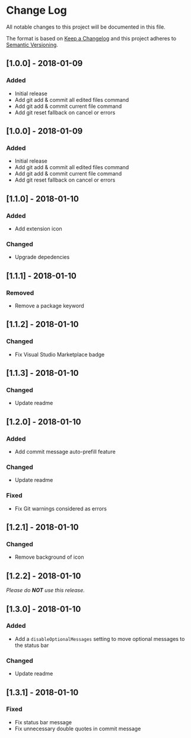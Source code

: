 # Change Log

All notable changes to this project will be documented in this file.

The format is based on [Keep a Changelog](http://keepachangelog.com/en/1.0.0/)
and this project adheres to [Semantic Versioning](http://semver.org/spec/v2.0.0.html).

## [1.0.0] - 2018-01-09

### Added
- Initial release
- Add git add & commit all edited files command
- Add git add & commit current file command
- Add git reset fallback on cancel or errors

## [1.0.0] - 2018-01-09

### Added
- Initial release
- Add git add & commit all edited files command
- Add git add & commit current file command
- Add git reset fallback on cancel or errors

## [1.1.0] - 2018-01-10

### Added
- Add extension icon

### Changed
- Upgrade depedencies

## [1.1.1] - 2018-01-10

### Removed
- Remove a package keyword

## [1.1.2] - 2018-01-10

### Changed
- Fix Visual Studio Marketplace badge

## [1.1.3] - 2018-01-10

### Changed
- Update readme

## [1.2.0] - 2018-01-10

### Added
- Add commit message auto-prefill feature

### Changed
- Update readme

### Fixed
- Fix Git warnings considered as errors

## [1.2.1] - 2018-01-10

### Changed
- Remove background of icon

## [1.2.2] - 2018-01-10

_Please do **NOT** use this release._

## [1.3.0] - 2018-01-10

### Added
- Add a `disableOptionalMessages` setting to move optional messages to the status bar

### Changed
- Update readme

## [1.3.1] - 2018-01-10

### Fixed
- Fix status bar message
- Fix unnecessary double quotes in commit message
